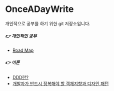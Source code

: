 # OnceADayWrite

개인적으로 공부를 하기 위한 git 저장소입니다.

##### :point_right:  개인적인 공부
 - [Road Map](RoadMap/README.md)

##### :point_right:  이론
 - [DDD란?](Note/DDD.md)
 - [개발자가 반드시 정복해야 할 객체지향과 디자인 패턴](Note/Design_Pattern.md)
